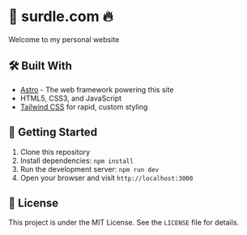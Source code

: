 # 🚀 surdle.com 🔥

Welcome to my personal website

## 🛠️ Built With

- [Astro](https://astro.build/) - The web framework powering this site
- HTML5, CSS3, and JavaScript
- [Tailwind CSS](https://tailwindcss.com/) for rapid, custom styling

## 🚀 Getting Started

1. Clone this repository
2. Install dependencies: `npm install`
3. Run the development server: `npm run dev`
4. Open your browser and visit `http://localhost:3000`

## 📄 License

This project is under the MIT License. See the `LICENSE` file for details.
